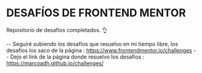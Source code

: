 # DESAFÍOS DE FRONTEND MENTOR

Repositorio de desafíos completados. 👌

-- Seguiré subiendo los desafíos que resuelvo en mi tiempo libre, los desafíos los saco de la página :  https://www.frontendmentor.io/challenges
-- Dejo el link de la página donde resuelvo los desafíos :  https://marcoadh.github.io/challenges/

